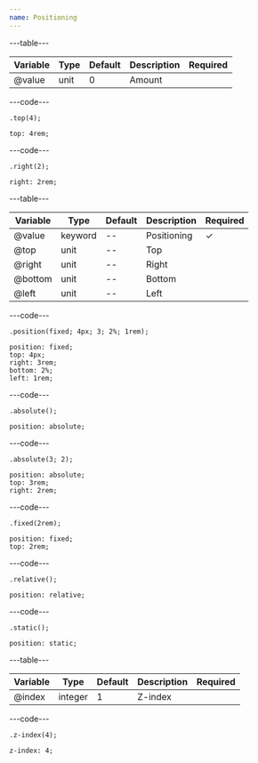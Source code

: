 ```yaml
---
name: Positioning
---
```


---table---

| Variable | Type | Default | Description | Required |
| -------- | ---- | ------- | ----------- | -------- |
| @value   | unit | 0       | Amount      |          |

---code---

```less
.top(4);
```

```less
top: 4rem;
```

---code---

```less
.right(2);
```

```less
right: 2rem;
```

---table---

| Variable | Type    | Default | Description | Required |
| -------- | ------- | ------- | ----------- | -------- |
| @value   | keyword | --      | Positioning | &#10003;        |
| @top     | unit    | --      | Top         |          |
| @right   | unit    | --      | Right       |          |
| @bottom  | unit    | --      | Bottom      |          |
| @left    | unit    | --      | Left        |          |

---code---

```less
.position(fixed; 4px; 3; 2%; 1rem);
```

```less
position: fixed;
top: 4px;
right: 3rem;
bottom: 2%;
left: 1rem;
```

---code---

```less
.absolute();
```

```less
position: absolute;
```

---code---

```less
.absolute(3; 2);
```

```less
position: absolute;
top: 3rem;
right: 2rem;
```

---code---

```less
.fixed(2rem);
```

```less
position: fixed;
top: 2rem;
```

---code---

```less
.relative();
```

```less
position: relative;
```

---code---

```less
.static();
```

```less
position: static;
```

---table---

| Variable | Type    | Default | Description | Required |
| -------- | ------- | ------- | ----------- | -------- |
| @index   | integer | 1       | Z-index     |          |

---code---

```less
.z-index(4);
```

```less
z-index: 4;
```